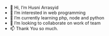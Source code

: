 - 👋 Hi, I’m Husni Arrasyid
- 👀 I’m interested in web programming
- 🌱 I’m currently learning php, node and python
- 💞️ I’m looking to collaborate on work of team
- 📫 Thank You so much.

<!---
bumiayudev is a ✨ special ✨ repository because its `README.md` (this file) appears on your GitHub profile.
You can click the Preview link to take a look at your changes.
--->
